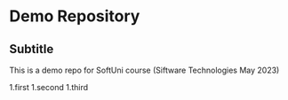 # Demo Repository

## Subtitle

This  is a demo repo for SoftUni course (Siftware Technologies May 2023) 

1.first
1.second
1.third
